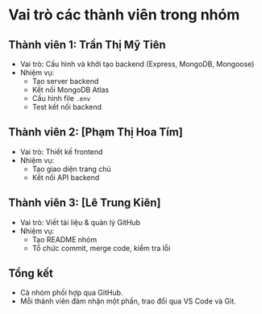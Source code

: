 # Vai trò các thành viên trong nhóm

##  Thành viên 1: Trần Thị Mỹ Tiên
- Vai trò: Cấu hình và khởi tạo backend (Express, MongoDB, Mongoose)
- Nhiệm vụ:
  - Tạo server backend
  - Kết nối MongoDB Atlas
  - Cấu hình file `.env`
  - Test kết nối backend

##  Thành viên 2: [Phạm Thị Hoa Tím]
- Vai trò: Thiết kế frontend
- Nhiệm vụ:
  - Tạo giao diện trang chủ
  - Kết nối API backend

##  Thành viên 3: [Lê Trung Kiên]
- Vai trò: Viết tài liệu & quản lý GitHub
- Nhiệm vụ:
  - Tạo README nhóm
  - Tổ chức commit, merge code, kiểm tra lỗi

##  Tổng kết
- Cả nhóm phối hợp qua GitHub.
- Mỗi thành viên đảm nhận một phần, trao đổi qua VS Code và Git.
